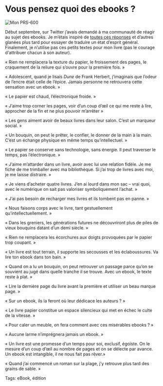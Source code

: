 # Vous pensez quoi des ebooks ?



![Mon PRS-600](http://blog.tcrouzet.comhttps://tcrouzet.com/images_tc/2009/11/sony600.jpg)

Début septembre, sur Twitter j’avais demandé à ma communauté de réagir au sujet des ebooks. Je m’étais inspiré de [toutes ces réponses](http://blog.tcrouzet.com/2009/09/01/tweets-du-mardi-01-septembre-2009/) et d’autres glanées plus tard pour essayer de traduire un état d’esprit général. Finalement, je n’utilise pas ces petits textes pour mon livre (pas le courage d'attribuer chacun à son auteur).

« Rien ne remplacera la texture du papier, le froissement des pages, le craquement de la reliure qui s’ouvre pour la première fois. »

« Adolescent, quand je lisais *Dune* de Frank Herbert, j’imaginais que l’odeur de l’encre était celle de l’épice. Jamais personne ne retrouvera cette sensation avec un ebook. »

« Le papier est chaud, l’électronique froide. »

« J’aime trop corner les pages, voir d’un coup d’œil ce qui me reste à lire, approcher de la fin et ne plus pouvoir m’arrêter »

« Les gens aiment avoir de beaux livres dans leur salon. C’est un marqueur social. »

« Un bouquin, on peut le prêter, le confier, le donner de la main à la main. C’est un échange physique en même temps qu’intellectuel. »

« Le papier se conserve sans technologie, sans énergie. Il peut traverser le temps, pas l’électronique. »

« J’aime m’attarder dans un livre, avoir avec lui une relation fidèle. Je me fiche de me trimballer avec ma bibliothèque. Si j’ai trop de livres avec moi, je me laisse distraire. »

« Je viens d’acheter quatre livres. J’en ai lourd dans mon sac – vrai quoi, avec le numérique on sait pas valoriser symboliquement l’achat. »

« J’ai pas besoin de recharger mes livres et ils tombent pas en panne. »

« Nous faisons corps avec le livre, tant gestuellement qu’intellectuellement. »

« Dans les greniers, les générations futures ne découvriront plus de piles de vieux bouquins datant d’un demi siècle. »

« Rien ne remplacera les écorchures aux doigts provoquées par le papier trop coupant. »

« Un livre est tout terrain, il supporte les secousses et les éclaboussures. Va lire ton ebook dans ton bain. »

« Quand on a lu un bouquin, on peut retrouver un passage parce qu’on se souvient au jugé dans quelle tranche il se trouve. Avec un ebook, le texte reste à plat. »

« Lire la dernière page du livre avant la première et utiliser un beau marque page. »

« Sur un ebook, ils la feront où leur dédicace les auteurs ? »

« Le livre papier constitue un espace silencieux qui met en échec le culte de la vitesse. »

« Pour caler un meuble, on fera comment avec ces misérables ebooks ? »

« Aucune larme n’imprégnera jamais un ebook. »

« Un livre est une promesse d’un temps pour soi, exclusif, égoïste. On le mesure d’un coup d’œil au nombre de pages et on se délecte par avance. Un ebook est intangible, il ne nous fait pas rêver.»

« Quand j’ai commencé un roman sur la plage, j’y retrouve plus tard des grains de sable. »

Tags: eBook, édition
